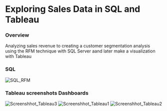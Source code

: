 # Exploring Sales Data in SQL and Tableau





### Overview

 Analyzing sales revenue to creating a customer segmentation analysis using the RFM technique with SQL Server aand later make a visualization with Tableau
 
 
 
 ### SQL
 ![SQL_RFM](https://user-images.githubusercontent.com/103214799/205338401-8c5a4191-100b-45b9-aa0b-64d87668993b.PNG)

 
 ### Tableau screenshots Dashboards
![Screenshhot_Tableau3](https://user-images.githubusercontent.com/103214799/205338345-0f9acd01-0d5d-4023-a626-96a102609efa.PNG)
![Screenshhot_Tableau1](https://user-images.githubusercontent.com/103214799/205338347-0b2c1b70-74e6-4811-bee2-3edb2ecfbad3.PNG)
![Screenshhot_Tableau2](https://user-images.githubusercontent.com/103214799/205338349-2cbbb283-6625-42a3-81ed-4dffd94fa79a.PNG)
